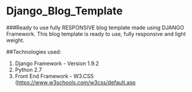 # Django_Blog_Template
###Ready to use fully RESPONSIVE blog template made using DJANGO Framework.
This blog template is ready to use, fully responsive and light weight.

##Technologies used:
1. Django Framework - Version 1.9.2
2. Python 2.7
3. Front End Framework - W3.CSS (https://www.w3schools.com/w3css/default.asp

